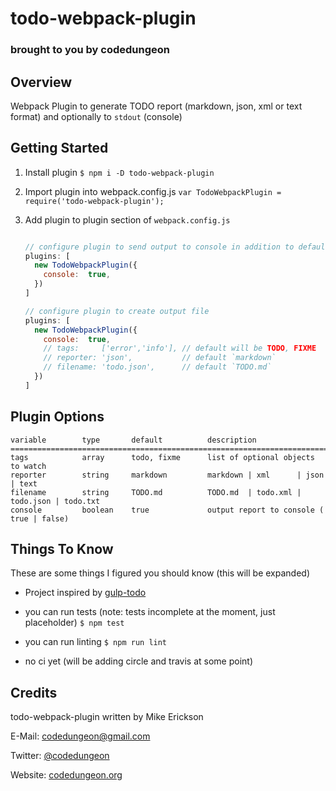 # todo-webpack-plugin
### brought to you by codedungeon

## Overview
Webpack Plugin to generate TODO report (markdown, json, xml or text format) and optionally to `stdout` (console)

## Getting Started

1. Install plugin
`$ npm i -D todo-webpack-plugin`

2. Import plugin into webpack.config.js
`var TodoWebpackPlugin = require('todo-webpack-plugin');`

3. Add plugin to plugin section of `webpack.config.js`

    ```javascript

    // configure plugin to send output to console in addition to default file
    plugins: [
      new TodoWebpackPlugin({
        console:  true,
      })
    ]

    // configure plugin to create output file
    plugins: [
      new TodoWebpackPlugin({
        console:  true,
        // tags:     ['error','info'], // default will be TODO, FIXME
        // reporter: 'json',           // default `markdown`
        // filename: 'todo.json',      // default `TODO.md`
      })
    ]
    ```

## Plugin Options

```
variable        type       default          description
=====================================================================================
tags            array      todo, fixme      list of optional objects to watch
reporter        string     markdown         markdown | xml      | json      | text
filename        string     TODO.md          TODO.md  | todo.xml | todo.json | todo.txt
console         boolean    true             output report to console ( true | false)
```

## Things To Know
These are some things I figured you should know (this will be expanded)

- Project inspired by [gulp-todo](https://www.npmjs.com/package/gulp-todo)

- you can run tests (note: tests incomplete at the moment, just placeholder)
  `$ npm test`

- you can run linting
  `$ npm run lint`

- no ci yet (will be adding circle and travis at some point)

## Credits

todo-webpack-plugin written by Mike Erickson

E-Mail: [codedungeon@gmail.com](mailto:codedungeon@gmail.com)

Twitter: [@codedungeon](http://twitter.com/codedungeon)

Website: [codedungeon.org](http://codedungeon.org)
